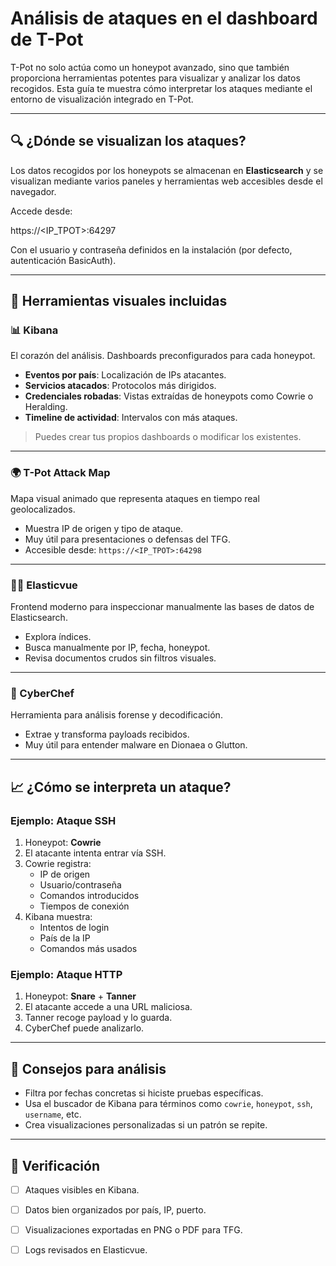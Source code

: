 # Análisis de ataques en el dashboard de T-Pot

T-Pot no solo actúa como un honeypot avanzado, sino que también proporciona herramientas potentes para visualizar y analizar los datos recogidos. Esta guía te muestra cómo interpretar los ataques mediante el entorno de visualización integrado en T-Pot.

---

## 🔍 ¿Dónde se visualizan los ataques?

Los datos recogidos por los honeypots se almacenan en **Elasticsearch** y se visualizan mediante varios paneles y herramientas web accesibles desde el navegador.

Accede desde:

https://<IP_TPOT>:64297

Con el usuario y contraseña definidos en la instalación (por defecto, autenticación BasicAuth).

---

## 🧰 Herramientas visuales incluidas

### 📊 Kibana

El corazón del análisis. Dashboards preconfigurados para cada honeypot.

- **Eventos por país**: Localización de IPs atacantes.
- **Servicios atacados**: Protocolos más dirigidos.
- **Credenciales robadas**: Vistas extraídas de honeypots como Cowrie o Heralding.
- **Timeline de actividad**: Intervalos con más ataques.

> Puedes crear tus propios dashboards o modificar los existentes.

---

### 🌍 T-Pot Attack Map

Mapa visual animado que representa ataques en tiempo real geolocalizados.

- Muestra IP de origen y tipo de ataque.
- Muy útil para presentaciones o defensas del TFG.
- Accesible desde: `https://<IP_TPOT>:64298`

---

### 🕵️‍♂️ Elasticvue

Frontend moderno para inspeccionar manualmente las bases de datos de Elasticsearch.

- Explora índices.
- Busca manualmente por IP, fecha, honeypot.
- Revisa documentos crudos sin filtros visuales.

---

### 🧪 CyberChef

Herramienta para análisis forense y decodificación.

- Extrae y transforma payloads recibidos.
- Muy útil para entender malware en Dionaea o Glutton.

---

## 📈 ¿Cómo se interpreta un ataque?

### Ejemplo: Ataque SSH

1. Honeypot: **Cowrie**
2. El atacante intenta entrar vía SSH.
3. Cowrie registra:
   - IP de origen
   - Usuario/contraseña
   - Comandos introducidos
   - Tiempos de conexión
4. Kibana muestra:
   - Intentos de login
   - País de la IP
   - Comandos más usados

### Ejemplo: Ataque HTTP

1. Honeypot: **Snare** + **Tanner**
2. El atacante accede a una URL maliciosa.
3. Tanner recoge payload y lo guarda.
4. CyberChef puede analizarlo.

---

## 🧠 Consejos para análisis

- Filtra por fechas concretas si hiciste pruebas específicas.
- Usa el buscador de Kibana para términos como `cowrie`, `honeypot`, `ssh`, `username`, etc.
- Crea visualizaciones personalizadas si un patrón se repite.

---

## 📌 Verificación

- [ ] Ataques visibles en Kibana.
- [ ] Datos bien organizados por país, IP, puerto.
- [ ] Visualizaciones exportadas en PNG o PDF para TFG.
- [ ] Logs revisados en Elasticvue.

